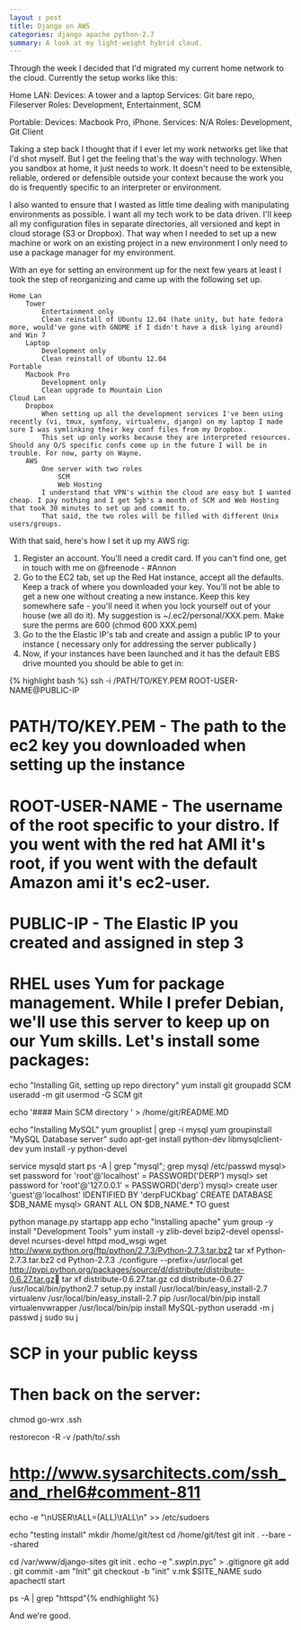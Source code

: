 ```yaml
---
layout : post 
title: Django on AWS
categories: django apache python-2.7
summary: A look at my light-weight hybrid cloud.
---
```

Through the week I decided that I'd migrated my current home network to the cloud. Currently the setup works like this:

Home LAN: 
    Devices: A tower and a laptop
    Services: Git bare repo, Fileserver
    Roles: Development, Entertainment, SCM

Portable: 
    Devices: Macbook Pro, iPhone.
    Services: N/A
    Roles: Development, Git Client

Taking a step back I thought that if I ever let my work networks get like that I'd shot myself. But I get the feeling that's the way with technology. When you sandbox at home, it just needs to work. It doesn't need to be extensible, reliable, ordered or defensible outside your context because the work you do is frequently specific to an interpreter or environment.

I also wanted to ensure that I wasted as little time dealing with manipulating environments as possible. I want all my tech work to be data driven. I'll keep all my configuration files in separate directories, all versioned and kept in cloud storage (S3 or Dropbox). That way when I needed to set up a new machine or work on an existing project in a new environment I only need to use a package manager for my environment.

With an eye for setting an environment up for the next few years at least I took the step of reorganizing and came up with the following set up.

    Home Lan
        Tower
            Entertainment only
            Clean reinstall of Ubuntu 12.04 (hate unity, but hate fedora more, would've gone with GNOME if I didn't have a disk lying around) and Win 7
        Laptop
            Development only
            Clean reinstall of Ubuntu 12.04
    Portable
        Macbook Pro
            Development only
            Clean upgrade to Mountain Lion
    Cloud Lan
        Dropbox
            When setting up all the development services I've been using recently (vi, tmux, symfony, virtualenv, django) on my laptop I made sure I was symlinking their key conf files from my Dropbox.
            This set up only works because they are interpreted resources. Should any O/S specific confs come up in the future I will be in trouble. For now, party on Wayne.
        AWS
            One server with two roles
                SCM
                Web Hosting
            I understand that VPN's within the cloud are easy but I wanted cheap. I pay nothing and I get 5gb's a month of SCM and Web Hosting that took 30 minutes to set up and commit to.
            That said, the two roles will be filled with different Unix users/groups.

With that said, here's how I set it up my AWS rig:

1. Register an account. You'll need a credit card. If you can't find one, get in touch with me on @freenode - #Annon
2. Go to the EC2 tab, set up the Red Hat instance, accept all the defaults. Keep a track of where you downloaded your key. You'll not be able to get a new one without creating a new instance. Keep this key somewhere safe - you'll need it when you lock yourself out of your house (we all do it). My suggestion is  ~/.ec2/personal/XXX.pem. Make sure the perms are 600 (chmod 600 XXX.pem)
3. Go to the the Elastic IP's tab and create and assign a public IP to your instance ( necessary only for addressing the server publically )
4. Now, if your instances have been launched and it has the default EBS drive mounted you should be able to get in:

{% highlight bash %}
ssh -i /PATH/TO/KEY.PEM ROOT-USER-NAME@PUBLIC-IP

# PATH/TO/KEY.PEM - The path to the ec2 key you downloaded when setting up the instance
# ROOT-USER-NAME - The username of the root specific to your distro. If you went with the red hat AMI it's root, if you went with the default Amazon ami it's ec2-user.
# PUBLIC-IP - The Elastic IP you created and assigned in step 3
# RHEL uses Yum for package management. While I prefer Debian, we'll use this server to keep up on our Yum skills. Let's install some packages:
echo "Installing Git, setting up repo directory"
yum install git
groupadd SCM
useradd -m git
usermod -G SCM git

echo '#### Main SCM directory ' > /home/git/README.MD 

echo "Installing MySQL"
yum grouplist | grep -i mysql
yum groupinstall "MySQL Database server"
sudo apt-get install python-dev libmysqlclient-dev
yum install -y python-devel

service mysqld start
ps -A | grep "mysql"; grep mysql /etc/passwd
mysql> set password for 'root'@'localhost' = PASSWORD('DERP')
mysql> set password for 'root'@'127.0.0.1' = PASSWORD('derp')
mysql> create user 'guest'@'localhost' IDENTIFIED BY 'derpFUCKbag'
CREATE DATABASE $DB_NAME
mysql> GRANT ALL ON $DB_NAME.* TO guest

python manage.py startapp app
echo "Installing apache"
yum group -y install "Development Tools"
yum install -y zlib-devel bzip2-devel openssl-devel ncurses-devel httpd mod_wsgi
wget http://www.python.org/ftp/python/2.7.3/Python-2.7.3.tar.bz2
tar xf Python-2.7.3.tar.bz2
cd Python-2.7.3
./configure --prefix=/usr/local
get http://pypi.python.org/packages/source/d/distribute/distribute-0.6.27.tar.gz
tar xf distribute-0.6.27.tar.gz
cd distribute-0.6.27
/usr/local/bin/python2.7 setup.py install
/usr/local/bin/easy_install-2.7 virtualenv
/usr/local/bin/easy_install-2.7 pip
/usr/local/bin/pip install virtualenvwrapper
/usr/local/bin/pip install MySQL-python 
useradd -m j
passwd j
sudo su j

# SCP in your public keyss
# Then back on the server:
chmod go-wrx .ssh

restorecon -R -v /path/to/.ssh

# http://www.sysarchitects.com/ssh_and_rhel6#comment-811
echo -e "\nUSER\tALL=(ALL)\tALL\n" >> /etc/sudoers

echo "testing install"
mkdir /home/git/test
cd /home/git/test
git init . --bare --shared

cd /var/www/django-sites
git init .
echo -e "*.swp\n*.pyc" > .gitignore
git add .
git commit -am "Init"
git checkout -b "init"
v.mk $SITE_NAME
sudo apachectl start

ps -A | grep "httspd"{% endhighlight %}

And we're good.
